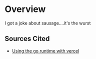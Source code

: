 # Overview

I got a joke about sausage....it's the wurst

## Sources Cited

- [Using the go runtime with vercel](https://vercel.com/docs/runtimes#official-runtimes/go)
